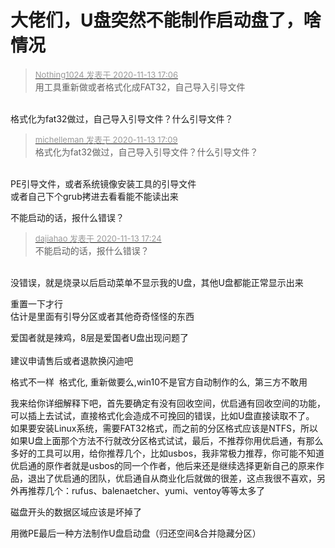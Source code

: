 # 大佬们，U盘突然不能制作启动盘了，啥情况


<div class="quote"><blockquote><font size="2"><a href="https://www.hostloc.com/forum.php?mod=redirect&amp;goto=findpost&amp;pid=9449340&amp;ptid=766298" target="_blank"><font color="#999999">Nothing1024 发表于 2020-11-13 17:06</font></a></font><br />
用工具重新做或者格式化成FAT32，自己导入引导文件</blockquote></div><br />
格式化为fat32做过，自己导入引导文件？什么引导文件？

<div class="quote"><blockquote><font size="2"><a href="https://www.hostloc.com/forum.php?mod=redirect&amp;goto=findpost&amp;pid=9449359&amp;ptid=766298" target="_blank"><font color="#999999">michelleman 发表于 2020-11-13 17:09</font></a></font><br />
格式化为fat32做过，自己导入引导文件？什么引导文件？</blockquote></div><br />
PE引导文件，或者系统镜像安装工具的引导文件<br />
或者自己下个grub拷进去看看能不能读出来

不能启动的话，报什么错误？

<div class="quote"><blockquote><font size="2"><a href="https://www.hostloc.com/forum.php?mod=redirect&amp;goto=findpost&amp;pid=9449429&amp;ptid=766298" target="_blank"><font color="#999999">dajiahao 发表于 2020-11-13 17:24</font></a></font><br />
不能启动的话，报什么错误？</blockquote></div><br />
没错误，就是烧录以后启动菜单不显示我的U盘，其他U盘都能正常显示出来

重置一下才行<br />
估计是里面有引导分区或者其他奇奇怪怪的东西

爱国者就是辣鸡，8层是爱国者U盘出现问题了<br />
<br />
建议申请售后或者退款换闪迪吧

格式不一样&nbsp;&nbsp;格式化, 重新做要么,win10不是官方自动制作的么,&nbsp;&nbsp;第三方不敢用

我来给你详细解释下吧，首先要确定有没有回收空间，优启通有回收空间的功能，可以插上去试试，直接格式化会造成不可挽回的错误，比如U盘直接读取不了。<br />
如果要安装Linux系统，需要FAT32格式，而之前的分区格式应该是NTFS，所以如果U盘上面那个方法不行就改分区格式试试，最后，不推荐你用优启通，有那么多好的工具可以用，给你推荐几个，比如usbos，我非常极力推荐，你可能不知道优启通的原作者就是usbos的同一个作者，他后来还是继续选择更新自己的原来作品，退出了优启通的团队，优启通自从商业化后就做的很差，这点我很不喜欢，另外再推荐几个：rufus、balenaetcher、yumi、ventoy等等太多了

磁盘开头的数据区域应该是坏掉了

用微PE最后一种方法制作U盘启动盘（归还空间&amp;合并隐藏分区）<img id="aimg_BJ1oy" onclick="zoom(this, this.src, 0, 0, 0)" class="zoom" src="https://cdn.jsdelivr.net/gh/hishis/forum-master/public/images/patch.gif" onmouseover="img_onmouseoverfunc(this)" onload="thumbImg(this)" border="0" alt="" />
